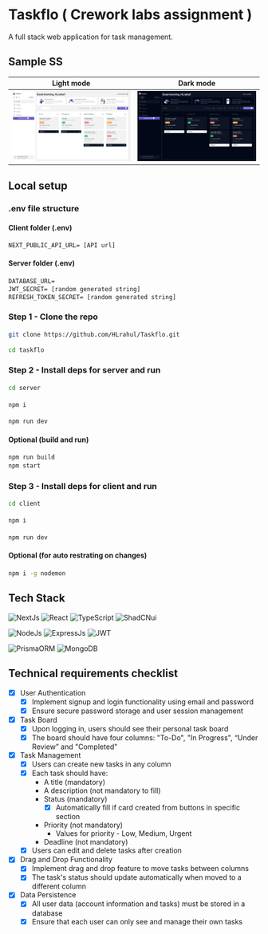 # Taskflo ( Crework labs assignment )

A full stack web application for task management.

## Sample SS

| Light mode | Dark mode |
| --- | --- |
| ![Light mode](media/light%20mode.png) | ![Dark mode](media/dark%20mode.png) |

## Local setup

### .env file structure

#### Client folder (.env)

```note
NEXT_PUBLIC_API_URL= [API url]
```

#### Server folder (.env)

```note
DATABASE_URL=
JWT_SECRET= [random generated string]
REFRESH_TOKEN_SECRET= [random generated string]
```

### Step 1 - Clone the repo

```bash
git clone https://github.com/HLrahul/Taskflo.git
```

```bash
cd taskflo
```

### Step 2 - Install deps for server and run

```bash
cd server

npm i

npm run dev
```

#### Optional (build and run)

```bash
npm run build
npm start
```

### Step 3 - Install deps for client and run

```bash
cd client

npm i

npm run dev
```

#### Optional (for auto restrating on changes)

```bash
npm i -g nodemon
```

## Tech Stack

![NextJs](https://img.shields.io/badge/next%20js-000000?style=for-the-badge&logo=nextdotjs&logoColor=white) ![React](https://img.shields.io/badge/React-20232A?style=for-the-badge&logo=react&logoColor=61DAFB) ![TypeScript](    https://img.shields.io/badge/TypeScript-007ACC?style=for-the-badge&logo=typescript&logoColor=white) ![ShadCNui](https://img.shields.io/badge/shadcn%2Fui-000000?style=for-the-badge&logo=shadcnui&logoColor=white)

![NodeJs](https://img.shields.io/badge/Node%20js-339933?style=for-the-badge&logo=nodedotjs&logoColor=white) ![ExpressJs](https://img.shields.io/badge/Express%20js-000000?style=for-the-badge&logo=express&logoColor=white) ![JWT](https://img.shields.io/badge/JWT-000000?style=for-the-badge&logo=JSON%20web%20tokens&logoColor=white)

![PrismaORM](https://img.shields.io/badge/Prisma-3982CE?style=for-the-badge&logo=Prisma&logoColor=white) ![MongoDB](https://img.shields.io/badge/MongoDB-4EA94B?style=for-the-badge&logo=mongodb&logoColor=white)

## Technical requirements checklist

- [x] User Authentication
  - [x] Implement signup and login functionality using email and password
  - [x] Ensure secure password storage and user session management

- [x] Task Board
  - [x] Upon logging in, users should see their personal task board
  - [x] The board should have four columns: "To-Do", "In Progress", “Under Review” and "Completed"

- [x] Task Management
  - [x] Users can create new tasks in any column
  - [x] Each task should have:
    - A title (mandatory)
    - A description (not mandatory to fill)
    - Status (mandatory)
      - [x] Automatically fill if card created from buttons in specific section
    - Priority (not mandatory)
      - Values for priority - Low, Medium, Urgent
    - Deadline (not mandatory)
  - [x] Users can edit and delete tasks after creation

- [x] Drag and Drop Functionality
  - [x] Implement drag and drop feature to move tasks between columns
  - [x] The task's status should update automatically when moved to a different column

- [x] Data Persistence
  - [x] All user data (account information and tasks) must be stored in a database
  - [x] Ensure that each user can only see and manage their own tasks
